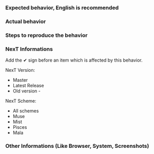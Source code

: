 
### Expected behavior, English is recommended


### Actual behavior


### Steps to reproduce the behavior


### NexT Informations

Add the  ✔  sign before an item which is affected by this behavior.

NexT Version:

  -  Master
  -  Latest Release
  -  Old version - 

NexT Scheme:
  -  All schemes
  -  Muse
  -  Mist
  -  Pisces
  -  Mala

### Other Informations (Like Browser, System, Screenshots)


